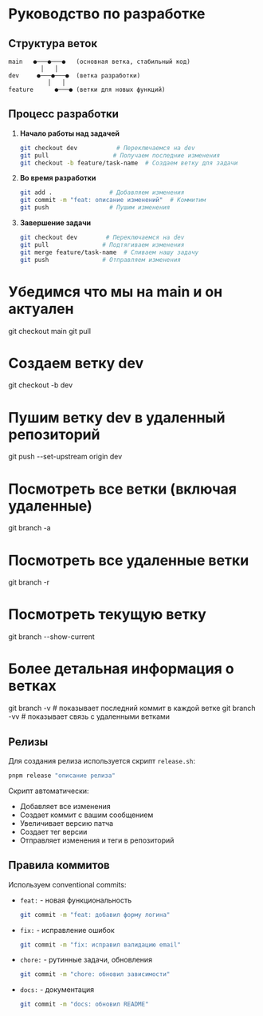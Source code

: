 # Руководство по разработке

## Структура веток

```
main   ●───●───●   (основная ветка, стабильный код)
         │   │
dev     ●───●───●  (ветка разработки)
           │   │
feature      ●───● (ветки для новых функций)
```

## Процесс разработки

1. **Начало работы над задачей**

   ```bash
   git checkout dev           # Переключаемся на dev
   git pull                  # Получаем последние изменения
   git checkout -b feature/task-name  # Создаем ветку для задачи
   ```

2. **Во время разработки**

   ```bash
   git add .                # Добавляем изменения
   git commit -m "feat: описание изменений"  # Коммитим
   git push                 # Пушим изменения
   ```

3. **Завершение задачи**
   ```bash
   git checkout dev        # Переключаемся на dev
   git pull               # Подтягиваем изменения
   git merge feature/task-name  # Сливаем нашу задачу
   git push               # Отправляем изменения
   ```

# Убедимся что мы на main и он актуален

git checkout main
git pull

# Создаем ветку dev

git checkout -b dev

# Пушим ветку dev в удаленный репозиторий

git push --set-upstream origin dev

# Посмотреть все ветки (включая удаленные)

git branch -a

# Посмотреть все удаленные ветки

git branch -r

# Посмотреть текущую ветку

git branch --show-current

# Более детальная информация о ветках

git branch -v # показывает последний коммит в каждой ветке
git branch -vv # показывает связь с удаленными ветками

## Релизы

Для создания релиза используется скрипт `release.sh`:

```bash
pnpm release "описание релиза"
```

Скрипт автоматически:

- Добавляет все изменения
- Создает коммит с вашим сообщением
- Увеличивает версию патча
- Создает тег версии
- Отправляет изменения и теги в репозиторий

## Правила коммитов

Используем conventional commits:

- `feat:` - новая функциональность

  ```bash
  git commit -m "feat: добавил форму логина"
  ```

- `fix:` - исправление ошибок

  ```bash
  git commit -m "fix: исправил валидацию email"
  ```

- `chore:` - рутинные задачи, обновления

  ```bash
  git commit -m "chore: обновил зависимости"
  ```

- `docs:` - документация
  ```bash
  git commit -m "docs: обновил README"
  ```
